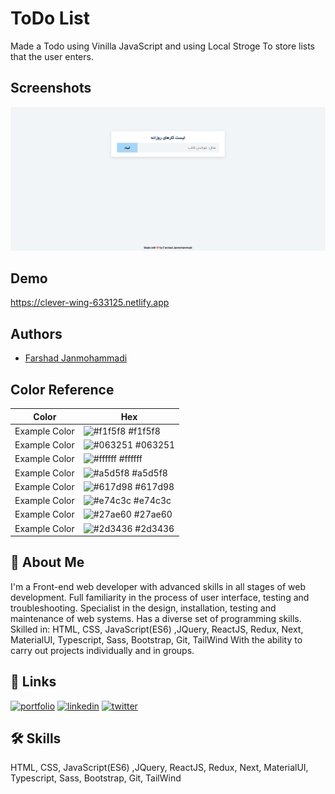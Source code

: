 # ToDo List

Made a Todo using Vinilla JavaScript and using Local Stroge To store lists that the user enters.



## Screenshots

![App Screenshot1](https://github.com/FarshadJanmohammadi/images/blob/main/todo.jpg?raw=true)



## Demo

https://clever-wing-633125.netlify.app


## Authors

- [Farshad Janmohammadi](https://www.FarshadJanmohammadi.ir)

## Color Reference

| Color             | Hex                                                                |
| ----------------- | ------------------------------------------------------------------ |
| Example Color | ![#f1f5f8](https://via.placeholder.com/10/f1f5f8?text=+) #f1f5f8 |
| Example Color | ![#063251](https://via.placeholder.com/10/063251?text=+) #063251 |
| Example Color | ![#ffffff](https://via.placeholder.com/10/ffffff?text=+) #ffffff |
| Example Color | ![#a5d5f8](https://via.placeholder.com/10/ed4c67?text=+) #a5d5f8 |
| Example Color | ![#617d98](https://via.placeholder.com/10/617d98?text=+) #617d98 |
| Example Color | ![#e74c3c](https://via.placeholder.com/10/e74c3c?text=+) #e74c3c |
| Example Color | ![#27ae60](https://via.placeholder.com/10/2980b9?text=+) #27ae60 |
| Example Color | ![#2d3436](https://via.placeholder.com/10/2d3436?text=+) #2d3436 |




## 🚀 About Me
I'm a Front-end web developer with advanced skills in all stages of web development. Full familiarity in the process of user interface, testing and troubleshooting. Specialist in the design, installation, testing and maintenance of web systems. Has a diverse set of programming skills. Skilled in:
HTML, CSS, JavaScript(ES6) ,JQuery, ReactJS, Redux, Next, MaterialUI, Typescript, Sass, Bootstrap, Git, TailWind
With the ability to carry out projects individually and in groups.


## 🔗 Links
[![portfolio](https://img.shields.io/badge/my_portfolio-000?style=for-the-badge&logo=ko-fi&logoColor=white)](https://github.com/farshadjanmohammadi)
[![linkedin](https://img.shields.io/badge/linkedin-0A66C2?style=for-the-badge&logo=linkedin&logoColor=white)](https://www.linkedin.com/in/farshadjanmohammadi)
[![twitter](https://img.shields.io/badge/twitter-1DA1F2?style=for-the-badge&logo=twitter&logoColor=white)](https://twitter.com/farshadjanm1)


## 🛠 Skills

HTML, CSS, JavaScript(ES6) ,JQuery, ReactJS, Redux, Next, MaterialUI, Typescript, Sass, Bootstrap, Git, TailWind
